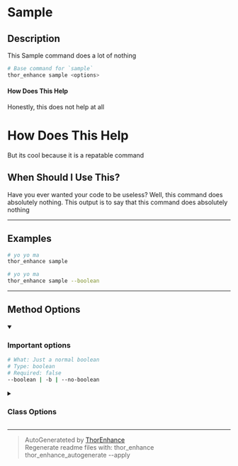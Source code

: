 # Sample

## Description
This Sample command does a lot of nothing

```bash
# Base command for `sample`
thor_enhance sample <options>
```
#### How Does This Help

Honestly, this does not help at all

# How Does This Help

But its cool because it is a repatable command

## When Should I Use This?

Have you ever wanted your code to be useless?
Well, this command does absolutely nothing.
This output is to say that this command does absolutely nothing




---

## Examples

```bash
# yo yo ma
thor_enhance sample
```

```bash
# yo yo ma
thor_enhance sample --boolean
```



---


## Method Options



<details open>
  <summary> <h3> Important options </h3> </summary>

```bash
# What: Just a normal boolean
# Type: boolean
# Required: false
--boolean | -b | --no-boolean

```

</details>








<details>
  <summary> <h3> Class Options </h3> </summary>


```bash

```

</details>

---

> AutoGenerateted by [ThorEnhance](https://github.com/matt-taylor/thor_enhance) <br>
> Regenerate readme files with: thor_enhance thor_enhance_autogenerate --apply

